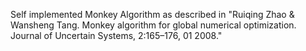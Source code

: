 Self implemented Monkey Algorithm as described in "Ruiqing Zhao & Wansheng Tang. Monkey algorithm for global numerical optimization. Journal of Uncertain Systems, 2:165–176, 01 2008."

